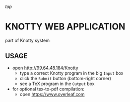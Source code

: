 <h6>top

# KNOTTY WEB APPLICATION
part of Knotty system

## USAGE
- open http://99.64.48.184/Knotty
  - type a correct Knotty program in the big `Input` box
  - click the `Submit` button (bottom-right corner)
  - see a TeX program in the `Output` box
- for optional tex-to-pdf compilation:
  - open https://www.overleaf.com
